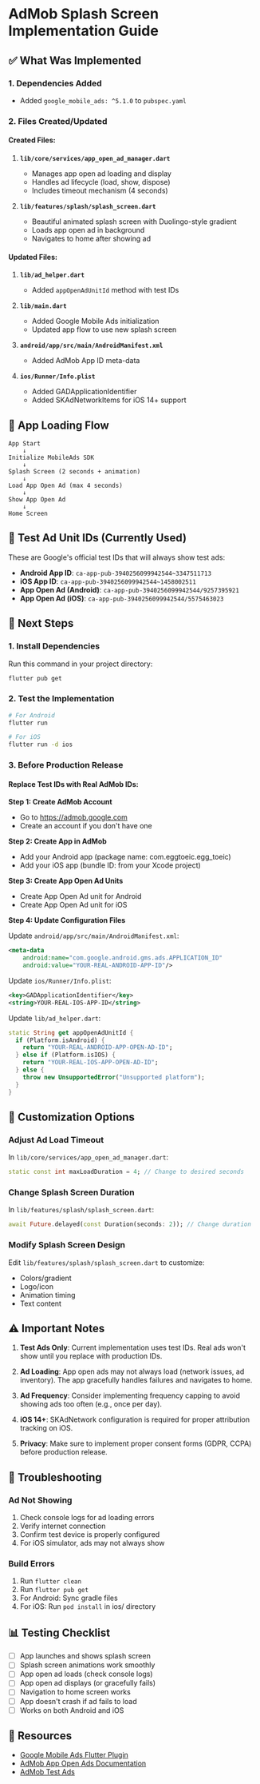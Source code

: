 # AdMob Splash Screen Implementation Guide

## ✅ What Was Implemented

### 1. **Dependencies Added**
- Added `google_mobile_ads: ^5.1.0` to `pubspec.yaml`

### 2. **Files Created/Updated**

#### Created Files:
1. **`lib/core/services/app_open_ad_manager.dart`**
   - Manages app open ad loading and display
   - Handles ad lifecycle (load, show, dispose)
   - Includes timeout mechanism (4 seconds)

2. **`lib/features/splash/splash_screen.dart`**
   - Beautiful animated splash screen with Duolingo-style gradient
   - Loads app open ad in background
   - Navigates to home after showing ad

#### Updated Files:
1. **`lib/ad_helper.dart`**
   - Added `appOpenAdUnitId` method with test IDs

2. **`lib/main.dart`**
   - Added Google Mobile Ads initialization
   - Updated app flow to use new splash screen

3. **`android/app/src/main/AndroidManifest.xml`**
   - Added AdMob App ID meta-data

4. **`ios/Runner/Info.plist`**
   - Added GADApplicationIdentifier
   - Added SKAdNetworkItems for iOS 14+ support

## 🎯 App Loading Flow

```
App Start
    ↓
Initialize MobileAds SDK
    ↓
Splash Screen (2 seconds + animation)
    ↓
Load App Open Ad (max 4 seconds)
    ↓
Show App Open Ad
    ↓
Home Screen
```

## 🧪 Test Ad Unit IDs (Currently Used)

These are Google's official test IDs that will always show test ads:

- **Android App ID**: `ca-app-pub-3940256099942544~3347511713`
- **iOS App ID**: `ca-app-pub-3940256099942544~1458002511`
- **App Open Ad (Android)**: `ca-app-pub-3940256099942544/9257395921`
- **App Open Ad (iOS)**: `ca-app-pub-3940256099942544/5575463023`

## 📱 Next Steps

### 1. Install Dependencies
Run this command in your project directory:
```bash
flutter pub get
```

### 2. Test the Implementation
```bash
# For Android
flutter run

# For iOS
flutter run -d ios
```

### 3. Before Production Release

#### Replace Test IDs with Real AdMob IDs:

**Step 1: Create AdMob Account**
- Go to https://admob.google.com
- Create an account if you don't have one

**Step 2: Create App in AdMob**
- Add your Android app (package name: com.eggtoeic.egg_toeic)
- Add your iOS app (bundle ID: from your Xcode project)

**Step 3: Create App Open Ad Units**
- Create App Open Ad unit for Android
- Create App Open Ad unit for iOS

**Step 4: Update Configuration Files**

Update `android/app/src/main/AndroidManifest.xml`:
```xml
<meta-data
    android:name="com.google.android.gms.ads.APPLICATION_ID"
    android:value="YOUR-REAL-ANDROID-APP-ID"/>
```

Update `ios/Runner/Info.plist`:
```xml
<key>GADApplicationIdentifier</key>
<string>YOUR-REAL-IOS-APP-ID</string>
```

Update `lib/ad_helper.dart`:
```dart
static String get appOpenAdUnitId {
  if (Platform.isAndroid) {
    return "YOUR-REAL-ANDROID-APP-OPEN-AD-ID";
  } else if (Platform.isIOS) {
    return "YOUR-REAL-IOS-APP-OPEN-AD-ID";
  } else {
    throw new UnsupportedError("Unsupported platform");
  }
}
```

## 🎨 Customization Options

### Adjust Ad Load Timeout
In `lib/core/services/app_open_ad_manager.dart`:
```dart
static const int maxLoadDuration = 4; // Change to desired seconds
```

### Change Splash Screen Duration
In `lib/features/splash/splash_screen.dart`:
```dart
await Future.delayed(const Duration(seconds: 2)); // Change duration
```

### Modify Splash Screen Design
Edit `lib/features/splash/splash_screen.dart` to customize:
- Colors/gradient
- Logo/icon
- Animation timing
- Text content

## ⚠️ Important Notes

1. **Test Ads Only**: Current implementation uses test IDs. Real ads won't show until you replace with production IDs.

2. **Ad Loading**: App open ads may not always load (network issues, ad inventory). The app gracefully handles failures and navigates to home.

3. **Ad Frequency**: Consider implementing frequency capping to avoid showing ads too often (e.g., once per day).

4. **iOS 14+**: SKAdNetwork configuration is required for proper attribution tracking on iOS.

5. **Privacy**: Make sure to implement proper consent forms (GDPR, CCPA) before production release.

## 🐛 Troubleshooting

### Ad Not Showing
1. Check console logs for ad loading errors
2. Verify internet connection
3. Confirm test device is properly configured
4. For iOS simulator, ads may not always show

### Build Errors
1. Run `flutter clean`
2. Run `flutter pub get`
3. For Android: Sync gradle files
4. For iOS: Run `pod install` in ios/ directory

## 📊 Testing Checklist

- [ ] App launches and shows splash screen
- [ ] Splash screen animations work smoothly
- [ ] App open ad loads (check console logs)
- [ ] App open ad displays (or gracefully fails)
- [ ] Navigation to home screen works
- [ ] App doesn't crash if ad fails to load
- [ ] Works on both Android and iOS

## 🔗 Resources

- [Google Mobile Ads Flutter Plugin](https://pub.dev/packages/google_mobile_ads)
- [AdMob App Open Ads Documentation](https://developers.google.com/admob/flutter/app-open)
- [AdMob Test Ads](https://developers.google.com/admob/android/test-ads)